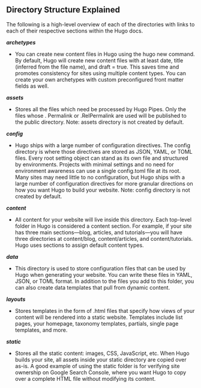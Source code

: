 ## Directory Structure Explained 

  The following is a high-level overview of each of the directories with links to each of their respective sections within the Hugo docs.

***archetypes***
    
  - You can create new content files in Hugo using the hugo new command. By default, Hugo will create new content files with at least date, title (inferred from the file name), and draft = true. This saves time and promotes consistency for sites using multiple content types. You can create your own archetypes with custom preconfigured front matter fields as well.

***assets***
   
 - Stores all the files which need be processed by Hugo Pipes. Only the files whose .
  Permalink or .RelPermalink are used will be published to the public directory. Note: assets directory is not created by default.

***config***
   
   - Hugo ships with a large number of configuration directives. The config directory is where those directives are stored as JSON, YAML, or TOML files. Every root setting object can stand as its own file and structured by environments. Projects with minimal settings and no need for environment awareness can use a single config.toml file at its root.
   Many sites may need little to no configuration, but Hugo ships with a large number of configuration directives for more granular directions on how you want Hugo to build your website. Note: config directory is not created by default.

***content***

  - All content for your website will live inside this directory. Each top-level folder in Hugo is considered a content section. For example, if your site has three main sections—blog, articles, and tutorials—you will have three directories at content/blog, content/articles, and content/tutorials. Hugo uses sections to assign default content types.

***data***
   
   - This directory is used to store configuration files that can be used by Hugo when generating your website. You can write these files in YAML, JSON, or TOML format. In addition to the files you add to this folder, you can also create data templates that pull from dynamic content.

***layouts***
   
   - Stores templates in the form of .html files that specify how views of your content will be rendered into a static website. Templates include list pages, your homepage, taxonomy templates, partials, single page templates, and more.

***static***

   - Stores all the static content: images, CSS, JavaScript, etc. When Hugo builds your site, all assets inside your static directory are copied over as-is. A good example of using the static folder is for verifying site ownership on Google Search Console, where you want Hugo to copy over a complete HTML file without modifying its content.

